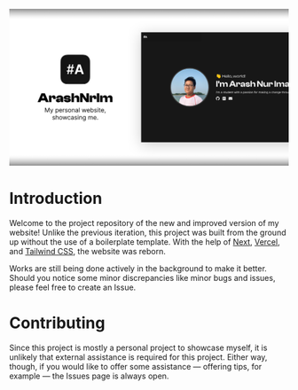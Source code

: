 ![Project banner](./website.svg)

# Introduction

Welcome to the project repository of the new and improved version of my website! Unlike the previous iteration, this project was built from the ground up without the use of a boilerplate template. With the help of [Next](https://nextjs.org), [Vercel](https://vercel.com), and [Tailwind CSS](https://tailwindcss.com), the website was reborn.

Works are still being done actively in the background to make it better. Should you notice some minor discrepancies like minor bugs and issues, please feel free to create an Issue.

# Contributing

Since this project is mostly a personal project to showcase myself, it is unlikely that external assistance is required for this project. Either way, though, if you would like to offer some assistance — offering tips, for example — the Issues page is always open.
